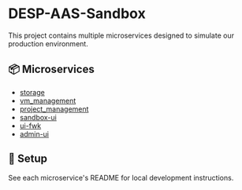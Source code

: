 # DESP-AAS-Sandbox

This project contains multiple microservices designed to simulate our production environment.

## 📦 Microservices

- [storage](https://github.com/acri-st/storage)
- [vm_management](https://github.com/acri-st/vm-management)
- [project_management](https://github.com/acri-st/project-management)
- [sandbox-ui](https://github.com/acri-st/sandbox-ui)  
- [ui-fwk](https://github.com/acri-st/ui-fwk)
- [admin-ui](https://github.com/acri-st/admin-ui)

## 🧰 Setup

See each microservice's README for local development instructions.
